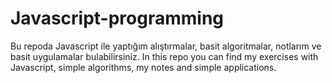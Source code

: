 # Javascript-programming
Bu repoda Javascript ile yaptığım alıştırmalar, basit algoritmalar, notlarım ve basit uygulamalar bulabilirsiniz.
In this repo you can find my exercises with Javascript, simple algorithms, my notes and simple applications.
